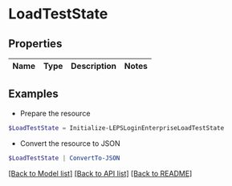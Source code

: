 # LoadTestState
## Properties

Name | Type | Description | Notes
------------ | ------------- | ------------- | -------------

## Examples

- Prepare the resource
```powershell
$LoadTestState = Initialize-LEPSLoginEnterpriseLoadTestState 
```

- Convert the resource to JSON
```powershell
$LoadTestState | ConvertTo-JSON
```

[[Back to Model list]](../README.md#documentation-for-models) [[Back to API list]](../README.md#documentation-for-api-endpoints) [[Back to README]](../README.md)

